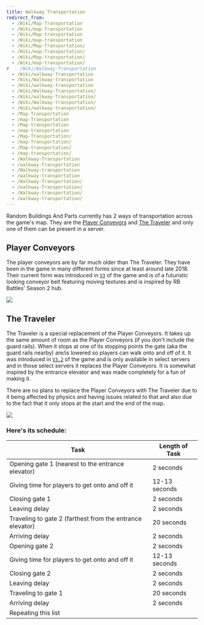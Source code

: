 ```yaml
---
title: Walkway Transportation
redirect_from:
  - /Wiki/Map-Transportation
  - /Wiki/map-Transportation
  - /Wiki/Map-transportation
  - /Wiki/map-transportation
  - /Wiki/Map-Transportation/
  - /Wiki/map-Transportation/
  - /Wiki/Map-transportation/
  - /Wiki/map-transportation/
#  - /Wiki/Walkway-Transportation
  - /Wiki/walkway-Transportation
  - /Wiki/Walkway-transportation
  - /Wiki/walkway-transportation
  - /Wiki/Walkway-Transportation/
  - /Wiki/walkway-Transportation/
  - /Wiki/Walkway-transportation/
  - /Wiki/walkway-transportation/
  - /Map-Transportation
  - /map-Transportation
  - /Map-transportation
  - /map-transportation
  - /Map-Transportation/
  - /map-Transportation/
  - /Map-transportation/
  - /map-transportation/
  - /Walkway-Transportation
  - /walkway-Transportation
  - /Walkway-transportation
  - /walkway-transportation
  - /Walkway-Transportation/
  - /walkway-Transportation/
  - /Walkway-transportation/
  - /walkway-transportation/
---
```


Random Buildings And Parts currently has 2 ways of transportation across the game's map. They are the [Player Conveyors](/RBAP-Wiki/Wiki/Map-Transportation#player-conveyors) and [The Traveler](/RBAP-Wiki/Wiki/Map-Transportation#the-traveler) and only one of them can be present in a server.

## Player Conveyors

The player conveyors are by far much older than The Traveler. They have been in the game in many different forms since at least around late 2018. Their current form was introduced in [`V3`](/RBAP-Wiki/Wiki/Value-Types#rbap-version) of the game and is of a futuristic looking conveyor belt featuring moving textures and is inspired by RB Battles' Season 2 hub.

![](/RBAP-Wiki/Assets/Images/Walkway-Transportation-Images/Player%20Conveyors.png)

## The Traveler

The Traveler is a special replacement of the Player Conveyors. It takes up the same amount of room as the Player Conveyors (if you don't include the guard rails). When it stops at one of its stopping points the gate (aka the guard rails nearby) are/is lowered so players can walk onto and off of it. It was introduced in [`V3.2`](/RBAP-Wiki/Wiki/Value-Types#rbap-version) of the game and is only available in select servers and in those select servers it replaces the Player Conveyors. It is somewhat inspired by the entrance elevator and was made completely for a fun of making it.

There are no plans to replace the Player Conveyors with The Traveler due to it being affected by physics and having issues related to that and also due to the fact that it only stops at the start and the end of the map.

![](/RBAP-Wiki/Assets/Images/Walkway-Transportation-Images/The%20Traveler.png)

### Here's its schedule:

| Task | Length of Task |
|-|-|
| Opening gate 1 (nearest to the entrance elevator) | 2 seconds |
| Giving time for players to get onto and off it | 12-13 seconds |
| Closing gate 1 | 2 seconds |
| Leaving delay | 2 seconds |
| Traveling to gate 2 (farthest from the entrance elevator) | 20 seconds |
| Arriving delay | 2 seconds |
| Opening gate 2 | 2 seconds |
| Giving time for players to get onto and off it | 12-13 seconds |
| Closing gate 2 | 2 seconds |
| Leaving delay | 2 seconds |
| Traveling to gate 1 | 20 seconds |
| Arriving delay | 2 seconds |
| Repeating this list |  |
